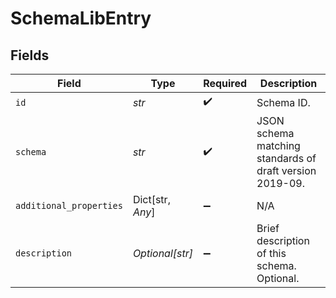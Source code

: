 # SchemaLibEntry


## Fields

| Field                                                    | Type                                                     | Required                                                 | Description                                              |
| -------------------------------------------------------- | -------------------------------------------------------- | -------------------------------------------------------- | -------------------------------------------------------- |
| `id`                                                     | *str*                                                    | :heavy_check_mark:                                       | Schema ID.                                               |
| `schema`                                                 | *str*                                                    | :heavy_check_mark:                                       | JSON schema matching standards of draft version 2019-09. |
| `additional_properties`                                  | Dict[str, *Any*]                                         | :heavy_minus_sign:                                       | N/A                                                      |
| `description`                                            | *Optional[str]*                                          | :heavy_minus_sign:                                       | Brief description of this schema. Optional.              |